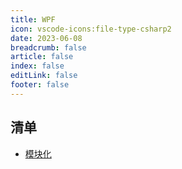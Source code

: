 ```yaml
---
title: WPF
icon: vscode-icons:file-type-csharp2
date: 2023-06-08
breadcrumb: false
article: false
index: false
editLink: false
footer: false
---
```


## 清单

- [模块化](./plugin.md)
